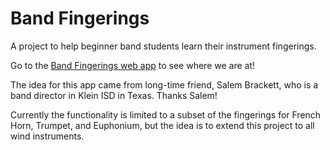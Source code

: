 # Band Fingerings

A project to help beginner band students learn their instrument fingerings.

Go to the [Band Fingerings web app](https://band-fingerings.vercel.app/) to see where we are at!

The idea for this app came from long-time friend, Salem Brackett, who is a band director in Klein ISD in Texas. Thanks Salem!

Currently the functionality is limited to a subset of the fingerings for French Horn, Trumpet, and Euphonium, but the idea is to extend this project to all wind instruments.
